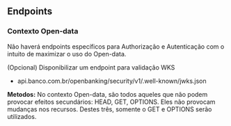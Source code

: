 ## Endpoints

### Contexto Open-data

Não haverá endpoints específicos para Authorização e Autenticação com o intuito de maximizar o uso do Open-data.

(Opcional)
Disponibilizar um endpoint para validação WKS
 * api.banco.com.br/openbanking/security/v1/.well-known/jwks.json

**Metodos:** No contexto Open-data, são todos aqueles que não podem provocar efeitos secundários: HEAD, GET, OPTIONS. Eles não
provocam mudanças nos recursos. Destes três, somente o GET e OPTIONS serão utilizados.
